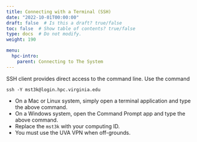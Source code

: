 ```yaml
---
title: Connecting with a Terminal (SSH)
date: "2022-10-01T00:00:00"
draft: false  # Is this a draft? true/false
toc: false  # Show table of contents? true/false
type: docs  # Do not modify.
weight: 190

menu:
  hpc-intro:
    parent: Connecting to The System
---
```


SSH client provides direct access to the command line.
Use the command
 
```
ssh -Y mst3k@login.hpc.virginia.edu
```

- On a Mac or Linux system, simply open a terminal application and type the above command.
- On a Windows system, open the Command Prompt app and type the above command.
- Replace the `mst3k` with your computing ID.
- You must use the UVA VPN when off-grounds.

